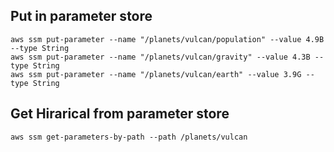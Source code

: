 ## Put in parameter store
``` 
aws ssm put-parameter --name "/planets/vulcan/population" --value 4.9B --type String
aws ssm put-parameter --name "/planets/vulcan/gravity" --value 4.3B --type String
aws ssm put-parameter --name "/planets/vulcan/earth" --value 3.9G --type String
```
## Get Hirarical from parameter store

``` 
aws ssm get-parameters-by-path --path /planets/vulcan
```
